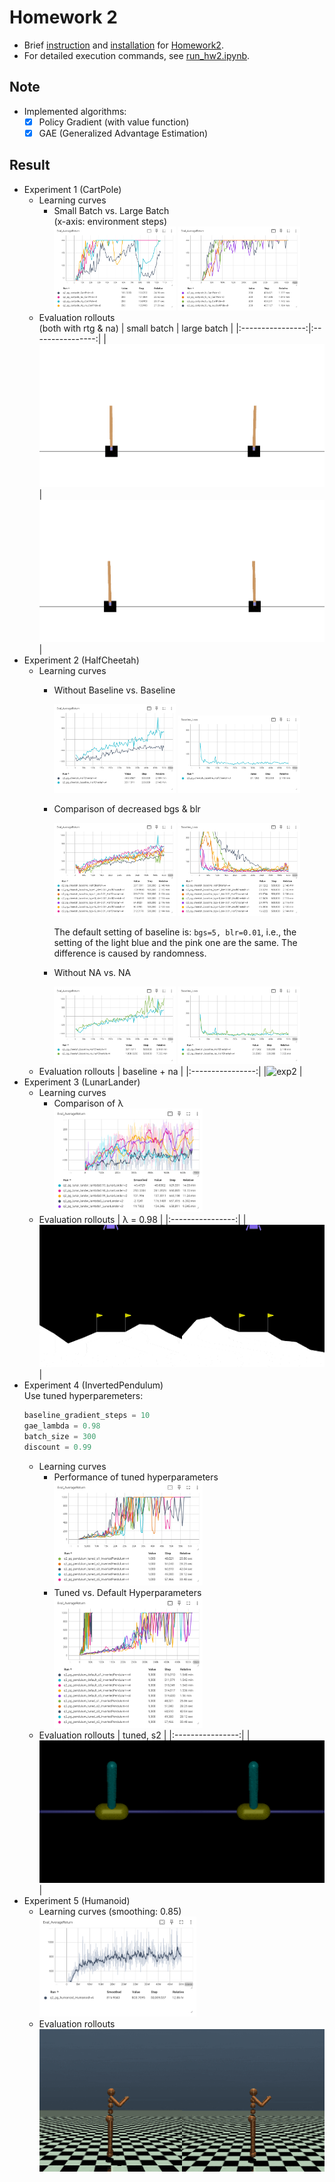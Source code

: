# Homework 2
* Brief [instruction] and [installation] for [Homework2].
* For detailed execution commands, see [run_hw2.ipynb].

## Note
* Implemented algorithms:
  * [x] Policy Gradient (with value function)
  * [x] GAE (Generalized Advantage Estimation)

## Result
* Experiment 1 (CartPole)
  * Learning curves
    * Small Batch vs. Large Batch  
      (x-axis: environment steps)
      <div>
       <img src="results/exp1.png" width="45%" />
       <img src="results/exp1_lb.png" width="45%" />
      </div>
  * Evaluation rollouts  
    (both with rtg & na)
    | small batch      | large batch      |
    |:----------------:|:----------------:|
    |![exp1]           |![exp1_lb]        |
* Experiment 2 (HalfCheetah)
  * Learning curves
    * Without Baseline vs. Baseline
      <div>
       <img src="results/exp2_baseline eval.png" width="45%" />
       <img src="results/exp2_baseline loss.png" width="45%" />
      </div>
    * Comparison of decreased bgs & blr
      <div>
       <img src="results/exp2_bgs-blr eval.png" width="45%" />
       <img src="results/exp2_bgs-blr loss.png" width="45%" />
      </div>
      
      The default setting of baseline is: `bgs=5, blr=0.01`, i.e., the setting of the light blue and the pink one are the same. The difference is caused by randomness.
    * Without NA vs. NA
      <div>
       <img src="results/exp2_na eval.png" width="45%" />
       <img src="results/exp2_na loss.png" width="45%" />
      </div>
  * Evaluation rollouts
    | baseline + na    |
    |:----------------:|
    |![exp2]           |
* Experiment 3 (LunarLander)
  * Learning curves
    * Comparison of λ
      <div>
       <img src="results/exp3.png" width="55%"/>
      </div>
  * Evaluation rollouts
    | λ = 0.98         |
    |:----------------:|
    |![exp3]           |
* Experiment 4 (InvertedPendulum)  
  Use tuned hyperparemeters:
  ```python
  baseline_gradient_steps = 10
  gae_lambda = 0.98
  batch_size = 300
  discount = 0.99
  ```
  * Learning curves
    * Performance of tuned hyperparameters
      <div>
       <img src="results/exp4_tuned.png" width="55%" />
      </div>
    * Tuned vs. Default Hyperparameters
      <div>
       <img src="results/exp4_compare.png" width="55%" />
      </div>
  * Evaluation rollouts
    | tuned, s2        |
    |:----------------:|
    |![exp4]           |
* Experiment 5 (Humanoid)
  * Learning curves (smoothing: 0.85)
    <div>
     <img src="results/exp5.png" width="55%" />
    </div>
  * Evaluation rollouts  
    ![exp5]



[instruction]: instruction.md
[installation]: installation.md
[Homework2]: https://rail.eecs.berkeley.edu/deeprlcourse/deeprlcourse/static/homeworks/hw2.pdf
[run_hw2.ipynb]: cs285/scripts/run_hw2.ipynb
[exp1]: results/exp1_pg_cartpole_rtg_na.gif
[exp1_lb]: results/exp1_pg_cartpole_lb_rtg_na.gif
[exp2]: results/exp2_pg_cheetah_baseline_na.gif
[exp3]: results/exp3_pg_lunarlander_lambda0.98.gif
[exp4]: results/exp4_pg_pendulum_tuned_s2.gif
[exp5]: results/exp5_pg_humanoid.gif
